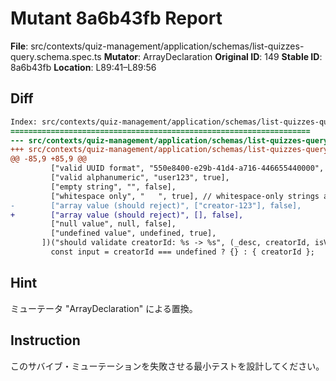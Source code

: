 # Mutant 8a6b43fb Report

**File**: src/contexts/quiz-management/application/schemas/list-quizzes-query.schema.spec.ts
**Mutator**: ArrayDeclaration
**Original ID**: 149
**Stable ID**: 8a6b43fb
**Location**: L89:41–L89:56

## Diff

```diff
Index: src/contexts/quiz-management/application/schemas/list-quizzes-query.schema.spec.ts
===================================================================
--- src/contexts/quiz-management/application/schemas/list-quizzes-query.schema.spec.ts	original
+++ src/contexts/quiz-management/application/schemas/list-quizzes-query.schema.spec.ts	mutated #149
@@ -85,9 +85,9 @@
         ["valid UUID format", "550e8400-e29b-41d4-a716-446655440000", true],
         ["valid alphanumeric", "user123", true],
         ["empty string", "", false],
         ["whitespace only", "   ", true], // whitespace-only strings are valid (length > 0)
-        ["array value (should reject)", ["creator-123"], false],
+        ["array value (should reject)", [], false],
         ["null value", null, false],
         ["undefined value", undefined, true],
       ])("should validate creatorId: %s -> %s", (_desc, creatorId, isValid) => {
         const input = creatorId === undefined ? {} : { creatorId };
```

## Hint

ミューテータ "ArrayDeclaration" による置換。

## Instruction

このサバイブ・ミューテーションを失敗させる最小テストを設計してください。
